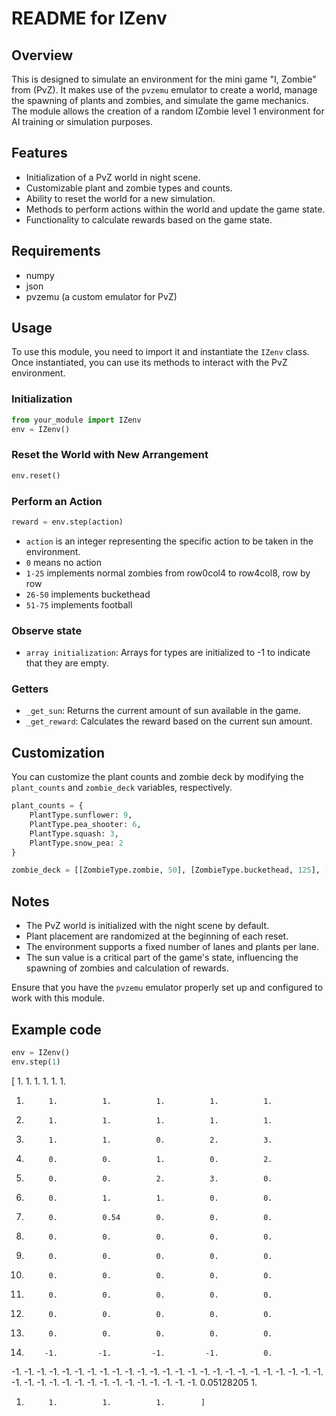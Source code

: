 # README for IZenv

## Overview

This is designed to simulate an environment for the mini game "I, Zombie" from (PvZ). It makes use of the `pvzemu` emulator to create a world, manage the spawning of plants and zombies, and simulate the game mechanics. The module allows the creation of a random IZombie level 1 environment for AI training or simulation purposes.

## Features

- Initialization of a PvZ world in night scene.
- Customizable plant and zombie types and counts.
- Ability to reset the world for a new simulation.
- Methods to perform actions within the world and update the game state.
- Functionality to calculate rewards based on the game state.

## Requirements

- numpy
- json
- pvzemu (a custom emulator for PvZ)

## Usage

To use this module, you need to import it and instantiate the `IZenv` class. Once instantiated, you can use its methods to interact with the PvZ environment.

### Initialization
```python
from your_module import IZenv
env = IZenv()
```

### Reset the World with New Arrangement
```python
env.reset()
```

### Perform an Action
```python
reward = env.step(action)
```

- `action` is an integer representing the specific action to be taken in the environment.
- `0` means no action
- `1-25` implements normal zombies from row0col4 to row4col8, row by row
- `26-50` implements buckethead
- `51-75` implements football

### Observe state
- `array initialization`: Arrays for types are initialized to -1 to indicate that they are empty.

### Getters

- `_get_sun`: Returns the current amount of sun available in the game.
- `_get_reward`: Calculates the reward based on the current sun amount.

## Customization

You can customize the plant counts and zombie deck by modifying the `plant_counts` and `zombie_deck` variables, respectively.

```python
plant_counts = {
    PlantType.sunflower: 9,
    PlantType.pea_shooter: 6,
    PlantType.squash: 3,
    PlantType.snow_pea: 2
}

zombie_deck = [[ZombieType.zombie, 50], [ZombieType.buckethead, 125], [ZombieType.football, 175]]
```

## Notes

- The PvZ world is initialized with the night scene by default.
- Plant placement are randomized at the beginning of each reset.
- The environment supports a fixed number of lanes and plants per lane.
- The sun value is a critical part of the game's state, influencing the spawning of zombies and calculation of rewards.

Ensure that you have the `pvzemu` emulator properly set up and configured to work with this module.

## Example code

```python
env = IZenv()
env.step(1)
```

[ 1.          1.          1.          1.          1.          1.
  1.          1.          1.          1.          1.          1.
  1.          1.          1.          1.          1.          1.
  1.          1.          1.          0.          2.          3.
  1.          0.          0.          1.          0.          2.
  0.          0.          0.          2.          3.          0.
  1.          0.          1.          1.          0.          0.
  0.          0.          0.54        0.          0.          0.
  0.          0.          0.          0.          0.          0.
  0.          0.          0.          0.          0.          0.
  0.          0.          0.          0.          0.          0.
  0.          0.          0.          0.          0.          0.
  0.          0.          0.          0.          0.          0.
  0.          0.          0.          0.          0.          0.
  0.         -1.         -1.         -1.         -1.          0.
 -1.         -1.         -1.         -1.         -1.         -1.
 -1.         -1.         -1.         -1.         -1.         -1.
 -1.         -1.         -1.         -1.         -1.         -1.
 -1.         -1.         -1.         -1.         -1.         -1.
 -1.         -1.         -1.         -1.         -1.         -1.
 -1.         -1.         -1.         -1.         -1.         -1.
 -1.         -1.         -1.         -1.          0.05128205  1.
  1.          1.          1.          1.        ]